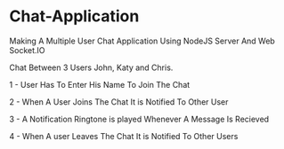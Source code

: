 # Chat-Application
Making A Multiple User Chat Application Using NodeJS Server And Web Socket.IO

  Chat Between 3 Users John, Katy and Chris.

1 - User Has To Enter His Name To Join The Chat

2 - When A User Joins The Chat It is Notified To Other User

3 - A Notification Ringtone is played Whenever A Message Is Recieved

4 - When A user Leaves The Chat It is Notified To Other Users
